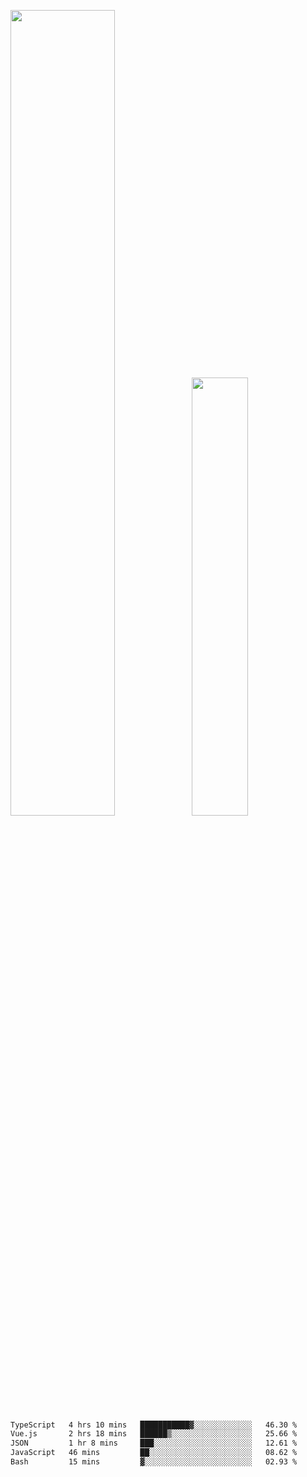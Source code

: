 <img align="" width="57.5%" src="https://github-readme-stats.vercel.app/api?username=Dream4ever&hide_title=true&hide_border=true&count_private=true&show_icons=true&include_all_commits=true&line_height=21" /><img align="" width="42.4%" src="https://github-readme-stats.vercel.app/api/top-langs/?username=Dream4ever&hide_title=true&count_private=true&show_icons=true&langs_count=6&hide_border=true&layout=compact" />

<!--START_SECTION:waka-->

```txt
TypeScript   4 hrs 10 mins   ███████████▓░░░░░░░░░░░░░   46.30 %
Vue.js       2 hrs 18 mins   ██████▒░░░░░░░░░░░░░░░░░░   25.66 %
JSON         1 hr 8 mins     ███░░░░░░░░░░░░░░░░░░░░░░   12.61 %
JavaScript   46 mins         ██░░░░░░░░░░░░░░░░░░░░░░░   08.62 %
Bash         15 mins         ▓░░░░░░░░░░░░░░░░░░░░░░░░   02.93 %
```

<!--END_SECTION:waka-->
